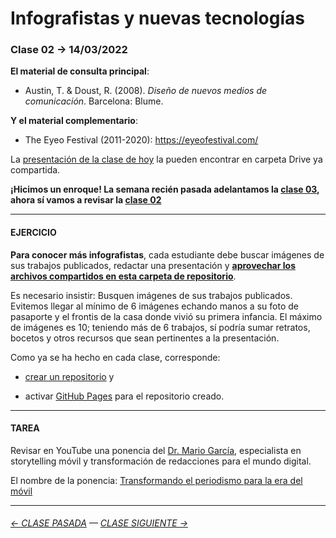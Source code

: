 # Infografistas y nuevas tecnologías

### Clase 02 → 14/03/2022

**El material de consulta principal**:
 
- Austin, T. & Doust, R. (2008). *Diseño de nuevos medios de comunicación*. Barcelona: Blume.

**Y el material complementario**:

- The Eyeo Festival (2011-2020): https://eyeofestival.com/

La [presentación de la clase de hoy](https://docs.google.com/presentation/d/1NG0Kr2BKRQwyizxx8UW-W7c_hJtEYWGbM9_nUqVon04/edit?usp=sharing) la pueden encontrar en carpeta Drive ya compartida.

**¡Hicimos un enroque! La semana recién pasada adelantamos la [clase 03](https://github.com/profesorfaco/dno075-2022-1/tree/main/clase-03), ahora sí vamos a revisar la [clase 02](https://docs.google.com/presentation/d/1NG0Kr2BKRQwyizxx8UW-W7c_hJtEYWGbM9_nUqVon04/edit?usp=sharing)**

- - - - - - - 

#### EJERCICIO

**Para conocer más infografistas**, cada estudiante debe buscar imágenes de sus trabajos publicados, redactar una presentación y **[aprovechar los archivos compartidos en esta carpeta de repositorio](https://profesorfaco.github.io/dno075-2022-1/clase-02/)**.

Es necesario insistir: Busquen imágenes de sus trabajos publicados. Evitemos llegar al mínimo de 6 imágenes echando manos a su foto de pasaporte y el frontis de la casa donde vivió su primera infancia. El máximo de imágenes es 10; teniendo más de 6 trabajos, sí podría sumar retratos, bocetos y otros recursos que sean pertinentes a la presentación.

Como ya se ha hecho en cada clase, corresponde:

- [crear un repositorio](https://docs.github.com/es/get-started/quickstart/create-a-repo) y

- activar [GitHub Pages](https://docs.github.com/es/pages/getting-started-with-github-pages/creating-a-github-pages-site) para el repositorio creado.

- - - - - - - 

#### TAREA

Revisar en YouTube una ponencia del [Dr. Mario García](http://garciamedia.com/), especialista en storytelling móvil y transformación de redacciones para el mundo digital.

El nombre de la ponencia: [Transformando el periodismo para la era del móvil](https://youtu.be/iEB3oILm-qQ?t=1301)

- - - - - - - 

###### [← CLASE PASADA](https://github.com/profesorfaco/dno075-2022-1/tree/main/clase-01) — [CLASE SIGUIENTE →](https://github.com/profesorfaco/dno075-2022-1/tree/main/clase-03) 
